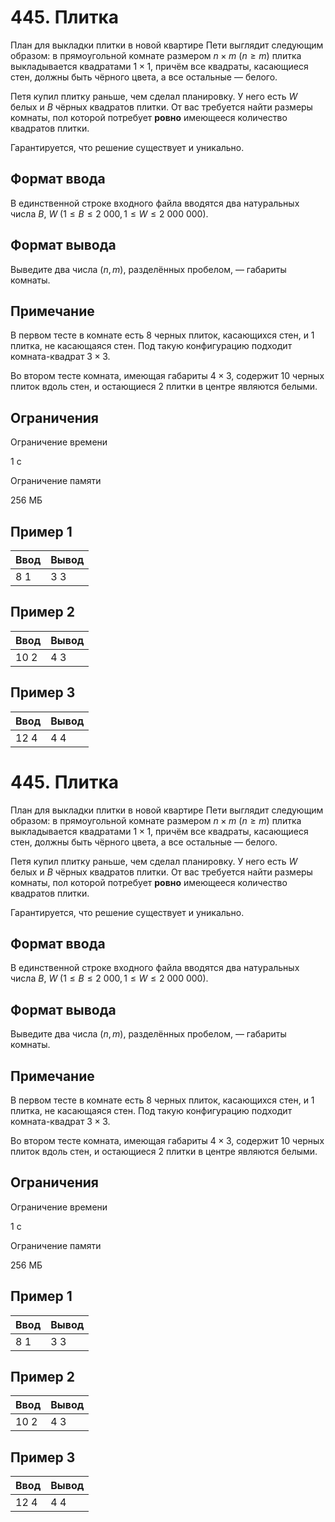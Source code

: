 
# 445. Плитка

План для выкладки плитки в новой квартире Пети выглядит следующим образом: в прямоугольной комнате размером $n \times m$ $(n \ge m)$ плитка выкладывается квадратами $1 \times 1$, причём все квадраты, касающиеся стен, должны быть чёрного цвета, а все остальные — белого.

Петя купил плитку раньше, чем сделал планировку. У него есть $W$ белых и $B$ чёрных квадратов плитки. От вас требуется найти размеры комнаты, пол которой потребует **ровно** имеющееся количество квадратов плитки.

Гарантируется, что решение существует и уникально.

## Формат ввода

В единственной строке входного файла вводятся два натуральных числа $B$, $W$ $(1 \le B \le 2\ 000, 1 \le W \le 2\ 000\ 000)$.

## Формат вывода

Выведите два числа $(n, m)$, разделённых пробелом, — габариты комнаты.

## Примечание

В первом тесте в комнате есть 8 черных плиток, касающихся стен, и 1 плитка, не касающаяся стен. Под такую конфигурацию подходит комната-квадрат $3 \times 3$.

Во втором тесте комната, имеющая габариты $4 \times 3$, содержит 10 черных плиток вдоль стен, и остающиеся 2 плитки в центре являются белыми.

## Ограничения

Ограничение времени

1 с

Ограничение памяти

256 МБ

## Пример 1

| Ввод | Вывод |
|------|-------|
| 8 1  | 3 3   |

## Пример 2

| Ввод | Вывод |
|------|-------|
| 10 2 | 4 3   |

## Пример 3

| Ввод | Вывод |
|------|-------|
| 12 4 | 4 4   |

# 445. Плитка

План для выкладки плитки в новой квартире Пети выглядит следующим образом: в прямоугольной комнате размером $n \times m$ $(n \ge m)$ плитка выкладывается квадратами $1 \times 1$, причём все квадраты, касающиеся стен, должны быть чёрного цвета, а все остальные — белого.

Петя купил плитку раньше, чем сделал планировку. У него есть $W$ белых и $B$ чёрных квадратов плитки. От вас требуется найти размеры комнаты, пол которой потребует **ровно** имеющееся количество квадратов плитки.

Гарантируется, что решение существует и уникально.

## Формат ввода

В единственной строке входного файла вводятся два натуральных числа $B$, $W$ $(1 \le B \le 2\ 000, 1 \le W \le 2\ 000\ 000)$.

## Формат вывода

Выведите два числа $(n, m)$, разделённых пробелом, — габариты комнаты.

## Примечание

В первом тесте в комнате есть 8 черных плиток, касающихся стен, и 1 плитка, не касающаяся стен. Под такую конфигурацию подходит комната-квадрат $3 \times 3$.

Во втором тесте комната, имеющая габариты $4 \times 3$, содержит 10 черных плиток вдоль стен, и остающиеся 2 плитки в центре являются белыми.

## Ограничения

Ограничение времени

1 с

Ограничение памяти

256 МБ

## Пример 1

| Ввод | Вывод |
|------|-------|
| 8 1  | 3 3   |

## Пример 2

| Ввод | Вывод |
|------|-------|
| 10 2 | 4 3   |

## Пример 3

| Ввод | Вывод |
|------|-------|
| 12 4 | 4 4   |
